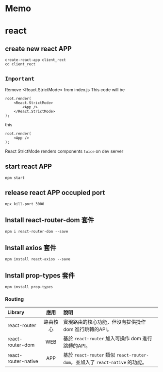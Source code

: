 # Memo


# react
## create new react APP
    create-react-app client_rect
    cd client_rect

## `Important`
Remove <React.StrictMode> from index.js This code will be

    root.render(
        <React.StrictMode>
            <App />
        </React.StrictMode>
    );

this

    root.render(
        <App />
    );

React StrictMode renders components `twice` on dev server

## start react APP
    npm start

## release react APP occupied port
    npx kill-port 3000

## Install react-router-dom 套件
    npm i react-router-dom --save

## Install axios 套件
    npm install react-axios --save

## Install prop-types 套件
    npm install prop-types

### Routing
|Library|應用|說明|
|:--|:-:|:--|
|react-router|路由核心|實現路由的核心功能，但沒有提供操作 dom 進行跳轉的API。|
|react-router-dom|WEB|基於 `react-router` 加入可操作 dom 進行跳轉的API。|
|react-router-native|APP|基於 `react-router` 類似 `react-router-dom`，並加入了 `react-native` 的功能。|



